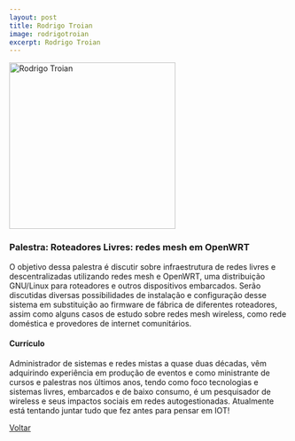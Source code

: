 ```yaml
---
layout: post
title: Rodrigo Troian
image: rodrigotroian
excerpt: Rodrigo Troian
---
```

<p><img src="{{ site.baseurl }}/convidados/{{ page.image }}.jpg" alt="Rodrigo Troian" height="300" width="300"/></p>

### Palestra: Roteadores Livres: redes mesh em OpenWRT

O objetivo dessa palestra é discutir sobre infraestrutura de redes livres e descentralizadas utilizando redes mesh e OpenWRT, uma distribuição GNU/Linux para roteadores e outros dispositivos embarcados. Serão discutidas diversas possibilidades de instalação e configuração desse sistema em substituição ao firmware de fábrica de diferentes roteadores, assim como alguns casos de estudo sobre redes mesh wireless, como rede doméstica e provedores de internet comunitários.

#### Currículo

Administrador de sistemas e redes mistas a quase duas décadas, vêm adquirindo experiência em produção de eventos e como ministrante de cursos e palestras nos últimos anos, tendo como foco tecnologias e sistemas livres, embarcados e de baixo consumo, é um pesquisador de wireless e seus impactos sociais em redes autogestionadas. Atualmente está tentando juntar tudo que fez antes para pensar em IOT!

<a href="{{ site.baseurl }}/index.html">Voltar</a>

